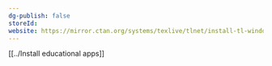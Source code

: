 ```yaml
---
dg-publish: false
storeId: 
website: https://mirror.ctan.org/systems/texlive/tlnet/install-tl-windows.exe
---
```


[[../Install educational apps]]